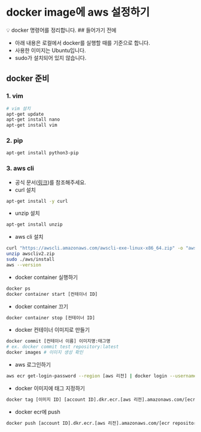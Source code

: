 # docker image에 aws 설정하기

<aside>
💡 docker 명령어를 정리합니다.
## 들어가기 전에

- 아래 내용은 로컬에서 docker를 실행할 때를 기준으로 합니다.
- 사용한 이미지는 Ubuntu입니다.
- sudo가 설치되어 있지 않습니다.

## docker 준비

### 1. vim

```bash
# vim 설치
apt-get update
apt-get install nano
apt-get install vim
```

### 2. pip

```bash
apt-get install python3-pip
```

### 3. aws cli

- 공식 문서([링크](https://docs.aws.amazon.com/ko_kr/cli/latest/userguide/getting-started-install.html))를 참조해주세요.
- curl 설치

```bash
apt-get install -y curl
```

- unzip 설치

```bash
apt-get install unzip
```

- aws cli 설치

```bash
curl "https://awscli.amazonaws.com/awscli-exe-linux-x86_64.zip" -o "awscliv2.zip"
unzip awscliv2.zip
sudo ./aws/install
aws --version
```

- docker container 실행하기

```bash
docker ps
docker container start [컨테이너 ID]
```

- docker container 끄기

```bash
docker container stop [컨테이너 ID]
```

- docker 컨테이너 이미지로 만들기

```bash
docker commit [컨테이너 이름] 이미지명:태그명
# ex. docker commit test repository:latest
docker images # 이미지 생성 확인
```

- aws 로그인하기

```bash
aws ecr get-login-password --region [aws 리전] | docker login --username AWS --password-stdin [account ID].dkr.ecr.[aws 리전].amazonaws.com
```

- docker 이미지에 태그 지정하기

```bash
docker tag [이미지 ID] [account ID].dkr.ecr.[aws 리전].amazonaws.com/[ecr repository 이름]:[태그명]
```

- docker ecr에 push

```bash
docker push [account ID].dkr.ecr.[aws 리전].amazonaws.com/[ecr repository 이름]:[태그명]
```
